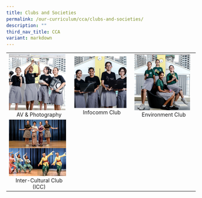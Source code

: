 ```yaml
---
title: Clubs and Societies
permalink: /our-curriculum/cca/clubs-and-societies/
description: ""
third_nav_title: CCA
variant: markdown
---
```

|  |  |  |
|---|---|---|
| <a href="/cca/clubs-and-societies/av-and-photography-club/"><img style="width:95%" src="/images/cca66.png"></a> <center>AV &amp; Photography</center>  | <a href="/cca/clubs-and-societies/ic/"><img style="width:95%" src="/images/cca67.png"></a> <center>Infocomm Club</center> | <a href="/cca/clubs-and-societies/environment-club/"><img style="width:95%" src="/images/cca68.png"></a> <center>Environment Club</center> |
|<a href="/cca/clubs-and-societies/inter-cultural-club/"><img style="width:95%" src="/images/cca70.png"></a> <center>Inter-Cultural Club (ICC)</center> |  |